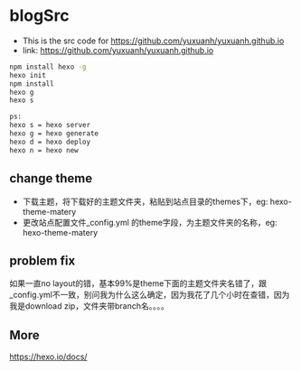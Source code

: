 # blogSrc
- This is the src code for https://github.com/yuxuanh/yuxuanh.github.io
- link: https://github.com/yuxuanh/yuxuanh.github.io

```cmd
npm install hexo -g
hexo init
npm install
hexo g
hexo s

ps:
hexo s = hexo server
hexo g = hexo generate
hexo d = hexo deploy
hexo n = hexo new
```

## change theme
- 下载主题，将下载好的主题文件夹，粘贴到站点目录的themes下，eg: hexo-theme-matery
- 更改站点配置文件_config.yml 的theme字段，为主题文件夹的名称，eg: hexo-theme-matery
  
## problem fix
  如果一直no layout的错，基本99%是theme下面的主题文件夹名错了，跟_config.yml不一致，别问我为什么这么确定，因为我花了几个小时在查错，因为我是download zip，文件夹带branch名。。。。
  
## More
https://hexo.io/docs/
